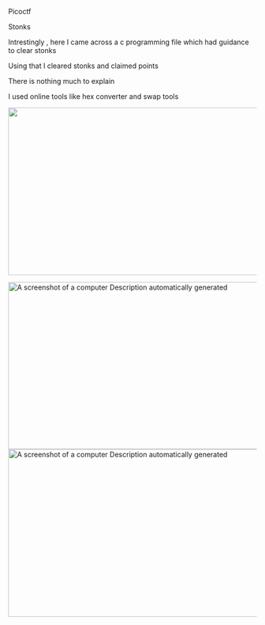 Picoctf

Stonks

Intrestingly , here I came across a c programming file which had
guidance to clear stonks

Using that I cleared stonks and claimed points

There is nothing much to explain

I used online tools like hex converter and swap tools

<img src="media/image1.png" style="width:6.26736in;height:3.52708in" />

<img src="media/image2.png" style="width:6.26806in;height:3.52569in" alt="A screenshot of a computer Description automatically generated" /><img src="media/image3.png" style="width:6.26806in;height:3.52569in" alt="A screenshot of a computer Description automatically generated" />
